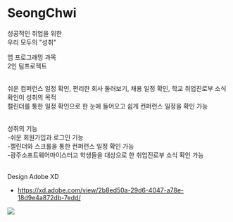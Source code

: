 # SeongChwi
성공적인 취업을 위한 <br>
우리 모두의 "성취"
<br>

앱 프로그래밍 과목<br>
2인 팀프로젝트<br><br>

쉬운 컴퍼런스 일정 확인, 편리한 회사 둘러보기, 채용 일정 확인, 학교 취업진로부 소식 확인이 성취의 목적<br>
캘린더를 통한 일정 확인으로 한 눈에 들어오고 쉽게 컨퍼런스 일정을 확인 가능<br><br>

성취의 기능<br>
-쉬운 회원가입과 로그인 기능<br>
-캘린더와 스크롤을 통한 컨퍼런스 일정 확인 가능<br>
-광주소프트웨어마이스터고 학생들을 대상으로 한 취업진로부 소식 확인 가능<br><br>

Design Adobe XD
- https://xd.adobe.com/view/2b8ed50a-29d6-4047-a78e-18d9e4a872db-7edd/

<img src="https://user-images.githubusercontent.com/48953703/92549586-92c9c600-f294-11ea-90c9-36ec6bd4af5d.png"></img>
